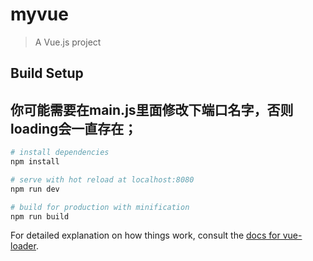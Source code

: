 # myvue

> A Vue.js project

## Build Setup
## 你可能需要在main.js里面修改下端口名字，否则loading会一直存在；
``` bash
# install dependencies
npm install

# serve with hot reload at localhost:8080
npm run dev

# build for production with minification
npm run build
```

For detailed explanation on how things work, consult the [docs for vue-loader](http://vuejs.github.io/vue-loader).
